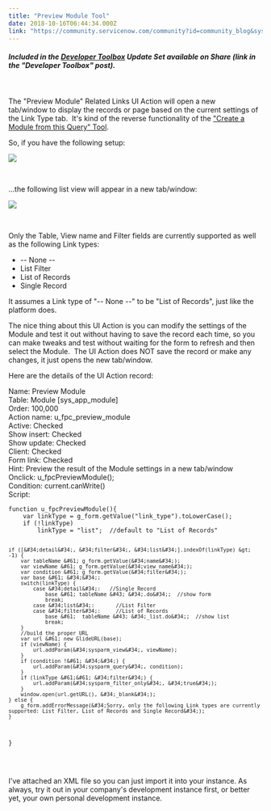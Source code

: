 ```yaml
---
title: "Preview Module Tool"
date: 2018-10-16T06:44:34.000Z
link: "https://community.servicenow.com/community?id=community_blog&sys_id=520baba3db89ab00b2102926ca96196a"
---
```

<h5>Included in the <a href="community?id&#61;community_blog&amp;sys_id&#61;b3c843aadb892b40fece0b55ca961906" rel="nofollow">Developer Toolbox</a> Update Set available on Share (link in the &#34;Developer Toolbox&#34; post).</h5>
<p> </p>
<p>The &#34;Preview Module&#34; Related Links UI Action will open a new tab/window to display the records or page based on the current settings of the Link Type tab.  It&#39;s kind of the reverse functionality of the <a href="community?id&#61;community_blog&amp;sys_id&#61;fc2e266ddbd0dbc01dcaf3231f96196f&amp;view_source&#61;searchResult" rel="nofollow">&#34;Create a Module from this Query&#34; Tool</a>.</p>
<p>So, if you have the following setup:</p>
<p><img src="f0e6d4f3db05eb00b2102926ca9619b2.iix" /></p>
<p> </p>
<p>...the following list view will appear in a new tab/window:</p>
<p><img src="4b439c73dbc1eb00b2102926ca961935.iix" /></p>
<p> </p>
<p>Only the Table, View name and Filter fields are currently supported as well as the following Link types:</p>
<ul><li>-- None --</li><li>List Filter</li><li>List of Records</li><li>Single Record</li></ul>
<p>It assumes a Link type of &#34;-- None --&#34; to be &#34;List of Records&#34;, just like the platform does.</p>
<p>The nice thing about this UI Action is you can modify the settings of the Module and test it out without having to save the record each time, so you can make tweaks and test without waiting for the form to refresh and then select the Module.  The UI Action does NOT save the record or make any changes, it just opens the new tab/window.</p>
<p>Here are the details of the UI Action record:</p>
<p>Name: Preview Module<br />Table: Module [sys_app_module]<br />Order: 100,000<br />Action name: u_fpc_preview_module<br />Active: Checked<br />Show insert: Checked<br />Show update: Checked<br />Client: Checked<br />Form link: Checked<br />Hint: Preview the result of the Module settings in a new tab/window<br />Onclick: u_fpcPreviewModule();<br />Condition: current.canWrite()<br />Script:</p>
<pre class="language-javascript"><code>function u_fpcPreviewModule(){
	var linkType &#61; g_form.getValue(&#34;link_type&#34;).toLowerCase();
	if (!linkType)
		linkType &#61; &#34;list&#34;;  //default to &#34;List of Records&#34;

	if ([&#34;detail&#34;, &#34;filter&#34;, &#34;list&#34;].indexOf(linkType) &gt; -1) {
		var tableName &#61; g_form.getValue(&#34;name&#34;);
		var viewName &#61; g_form.getValue(&#34;view_name&#34;);
		var condition &#61; g_form.getValue(&#34;filter&#34;);
		var base &#61; &#34;&#34;;
		switch(linkType) {
			case &#34;detail&#34;:   //Single Record
				base &#61; tableName &#43; &#34;.do&#34;;  //show form
				break;
			case &#34;list&#34;:       //List Filter
			case &#34;filter&#34;:     //List of Records
				base &#61;  tableName &#43; &#34;_list.do&#34;;  //show list
				break;
		}
		//build the proper URL
		var url &#61; new GlideURL(base);
		if (viewName) {
			url.addParam(&#34;sysparm_view&#34;, viewName);
		}
		if (condition !&#61; &#34;&#34;) {
			url.addParam(&#34;sysparm_query&#34;, condition);
		}
		if (linkType &#61;&#61; &#34;filter&#34;) {
			url.addParam(&#34;sysparm_filter_only&#34;, &#34;true&#34;);
		}
		window.open(url.getURL(), &#34;_blank&#34;);
	} else {
		g_form.addErrorMessage(&#34;Sorry, only the following Link types are currently supported: List Filter, List of Records and Single Record&#34;);
	}
}</code></pre>
<p> </p>
<p>I&#39;ve attached an XML file so you can just import it into your instance. As always, try it out in your company&#39;s development instance first, or better yet, your own personal development instance.</p>